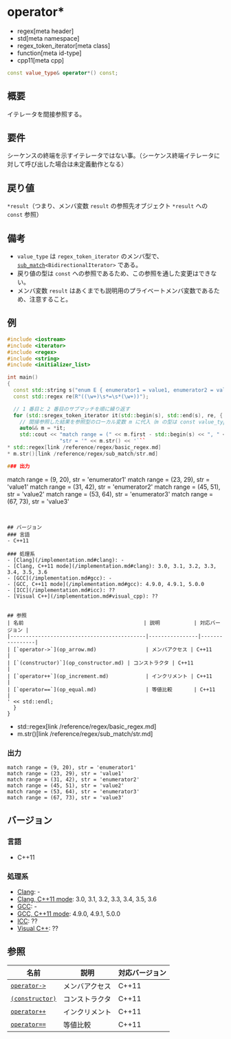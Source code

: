 # operator*
* regex[meta header]
* std[meta namespace]
* regex_token_iterator[meta class]
* function[meta id-type]
* cpp11[meta cpp]

```cpp
const value_type& operator*() const;
```

## 概要
イテレータを間接参照する。


## 要件
シーケンスの終端を示すイテレータではない事。（シーケンス終端イテレータに対して呼び出した場合は未定義動作となる）


## 戻り値
`*result`（つまり、メンバ変数 `result` の参照先オブジェクト `*result` への `const` 参照）


## 備考
- `value_type` は `regex_token_iterator` のメンバ型で、[`sub_match`](../sub_match.md)`<BidirectionalIterator>` である。
- 戻り値の型は `const` への参照であるため、この参照を通した変更はできない。
- メンバ変数 `result` はあくまでも説明用のプライベートメンバ変数であるため、注意すること。


## 例
```cpp example
#include <iostream>
#include <iterator>
#include <regex>
#include <string>
#include <initializer_list>

int main()
{
  const std::string s("enum E { enumerator1 = value1, enumerator2 = value2, enumerator3 = value3, };");
  const std::regex re(R"((\w+)\s*=\s*(\w+))");

  // 1 番目と 2 番目のサブマッチを順に繰り返す
  for (std::sregex_token_iterator it(std::begin(s), std::end(s), re, { 1, 2 }), end; it != end; ++it) {
    // 間接参照した結果を参照型のローカル変数 m に代入（m の型は const value_type&）
    auto&& m = *it;
    std::cout << "match range = (" << m.first - std::begin(s) << ", " << m.second - std::begin(s) << "), "
                 "str = '" << m.str() << '```
* std::regex[link /reference/regex/basic_regex.md]
* m.str()[link /reference/regex/sub_match/str.md]

### 出力
```
match range = (9, 20), str = 'enumerator1'
match range = (23, 29), str = 'value1'
match range = (31, 42), str = 'enumerator2'
match range = (45, 51), str = 'value2'
match range = (53, 64), str = 'enumerator3'
match range = (67, 73), str = 'value3'
```


## バージョン
### 言語
- C++11

### 処理系
- [Clang](/implementation.md#clang): -
- [Clang, C++11 mode](/implementation.md#clang): 3.0, 3.1, 3.2, 3.3, 3.4, 3.5, 3.6
- [GCC](/implementation.md#gcc): -
- [GCC, C++11 mode](/implementation.md#gcc): 4.9.0, 4.9.1, 5.0.0
- [ICC](/implementation.md#icc): ??
- [Visual C++](/implementation.md#visual_cpp): ??


## 参照
| 名前                                       | 説明           | 対応バージョン |
|--------------------------------------------|----------------|----------------|
| [`operator->`](op_arrow.md)                | メンバアクセス | C++11          |
| [`(constructor)`](op_constructor.md) | コンストラクタ | C++11          |
| [`operator++`](op_increment.md)            | インクリメント | C++11          |
| [`operator==`](op_equal.md)                | 等値比較       | C++11          |
' << std::endl;
  }
}
```
* std::regex[link /reference/regex/basic_regex.md]
* m.str()[link /reference/regex/sub_match/str.md]

### 出力
```
match range = (9, 20), str = 'enumerator1'
match range = (23, 29), str = 'value1'
match range = (31, 42), str = 'enumerator2'
match range = (45, 51), str = 'value2'
match range = (53, 64), str = 'enumerator3'
match range = (67, 73), str = 'value3'
```


## バージョン
### 言語
- C++11

### 処理系
- [Clang](/implementation.md#clang): -
- [Clang, C++11 mode](/implementation.md#clang): 3.0, 3.1, 3.2, 3.3, 3.4, 3.5, 3.6
- [GCC](/implementation.md#gcc): -
- [GCC, C++11 mode](/implementation.md#gcc): 4.9.0, 4.9.1, 5.0.0
- [ICC](/implementation.md#icc): ??
- [Visual C++](/implementation.md#visual_cpp): ??


## 参照
| 名前                                       | 説明           | 対応バージョン |
|--------------------------------------------|----------------|----------------|
| [`operator->`](op_arrow.md)                | メンバアクセス | C++11          |
| [`(constructor)`](op_constructor.md) | コンストラクタ | C++11          |
| [`operator++`](op_increment.md)            | インクリメント | C++11          |
| [`operator==`](op_equal.md)                | 等値比較       | C++11          |
